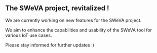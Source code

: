 ## The SWeVA project, revitalized !

We are currently working on new features for the SWeVA project. 

We aim to enhance the capabilities and usability of the SWeVA tool for various IoT use cases.

Please stay informed for further updates :)